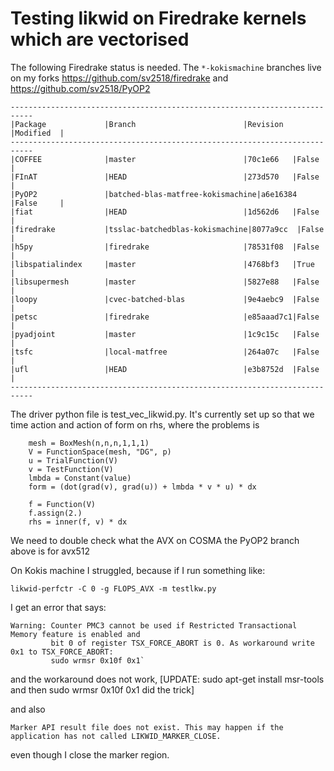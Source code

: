 # Testing likwid on Firedrake kernels which are vectorised

The following Firedrake status is needed. The `*-kokismachine` branches live on my forks
https://github.com/sv2518/firedrake and https://github.com/sv2518/PyOP2
```
---------------------------------------------------------------------------
|Package             |Branch                        |Revision  |Modified  |
---------------------------------------------------------------------------
|COFFEE              |master                        |70c1e66   |False     |
|FInAT               |HEAD                          |273d570   |False     |
|PyOP2               |batched-blas-matfree-kokismachine|a6e16384  |False     |
|fiat                |HEAD                          |1d562d6   |False     |
|firedrake           |tsslac-batchedblas-kokismachine|8077a9cc  |False     |
|h5py                |firedrake                     |78531f08  |False     |
|libspatialindex     |master                        |4768bf3   |True      |
|libsupermesh        |master                        |5827e88   |False     |
|loopy               |cvec-batched-blas             |9e4aebc9  |False     |
|petsc               |firedrake                     |e85aaad7c1|False     |
|pyadjoint           |master                        |1c9c15c   |False     |
|tsfc                |local-matfree                 |264a07c   |False     |
|ufl                 |HEAD                          |e3b8752d  |False     |
---------------------------------------------------------------------------
```

The driver python file is test_vec_likwid.py. It's currently set up so that we
time action and action of form on rhs, where the problems is 
```
    mesh = BoxMesh(n,n,n,1,1,1)
    V = FunctionSpace(mesh, "DG", p)
    u = TrialFunction(V)
    v = TestFunction(V)
    lmbda = Constant(value)
    form = (dot(grad(v), grad(u)) + lmbda * v * u) * dx

    f = Function(V)
    f.assign(2.)
    rhs = inner(f, v) * dx
```

We need to double check what the AVX on COSMA the PyOP2 branch above is for avx512

On Kokis machine I struggled, because if I run something like:
```
likwid-perfctr -C 0 -g FLOPS_AVX -m testlkw.py
```
I get an error that says:
```
Warning: Counter PMC3 cannot be used if Restricted Transactional Memory feature is enabled and
         bit 0 of register TSX_FORCE_ABORT is 0. As workaround write 0x1 to TSX_FORCE_ABORT:
         sudo wrmsr 0x10f 0x1`
```
and the workaround does not work,
[UPDATE: sudo apt-get install msr-tools and then sudo wrmsr 0x10f 0x1 did the trick]

and also
```
Marker API result file does not exist. This may happen if the application has not called LIKWID_MARKER_CLOSE.
``` 
even though I close the marker region.
